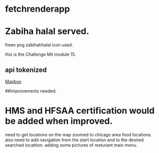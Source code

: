# fetchrenderapp
# Zabiha halal served.

freen png zabihahhalal icon used.

this is the Challenge Mit module 15.
## api tokenized
<a href="https://docs.mapbox.com/help/tutorials/use-mapbox-gl-js-with-react/">Mapbox</a>


##improvements needed.
#  HMS and HFSAA certification would be added when improved.
need to get locations on the map zoomed to chicago area food locations.
also need to add navigation from the start location and to the desired searched locattion.
adding some pictures of resturant main menu.

